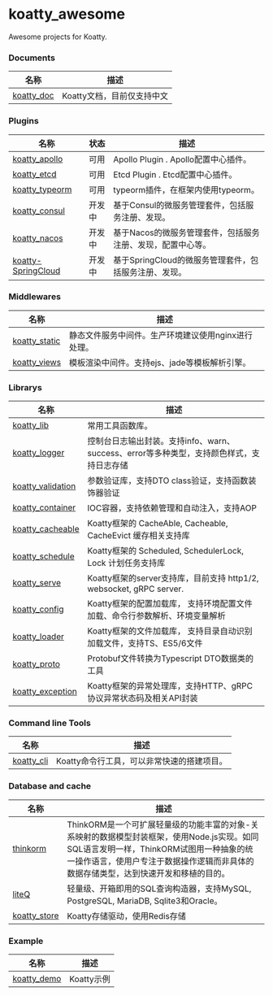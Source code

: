 # koatty_awesome
Awesome projects for Koatty.

### Documents
名称  | 描述
------------- | ------------- 
[koatty_doc](https://github.com/Koatty/koatty_doc) | Koatty文档，目前仅支持中文

### Plugins

名称 | 状态 | 描述
------------- | ------------- | ------------- 
[koatty_apollo](https://github.com/Koatty/think_apollo)  | 可用 |  Apollo Plugin . Apollo配置中心插件。
[koatty_etcd](https://github.com/Koatty/koatty_etcd)  | 可用 |  Etcd Plugin . Etcd配置中心插件。
[koatty_typeorm](https://github.com/Koatty/koatty_typeorm)  | 可用 |  typeorm插件，在框架内使用typeorm。
[koatty_consul](https://github.com/Koatty/koatty-cloud-consul) | 开发中 |  基于Consul的微服务管理套件，包括服务注册、发现。
[koatty_nacos](https://github.com/Koatty/koatty-cloud-nacos) | 开发中 |  基于Nacos的微服务管理套件，包括服务注册、发现，配置中心等。
[koatty-SpringCloud](https://github.com/Koatty/koatty-SpringCloud) | 开发中 |  基于SpringCloud的微服务管理套件，包括服务注册、发现。

### Middlewares

名称 | 描述
------------- | ------------- 
[koatty_static](https://github.com/koatty/koatty_static)  |  静态文件服务中间件。生产环境建议使用nginx进行处理。
[koatty_views](https://github.com/koatty/koatty_views)  |  模板渲染中间件。支持ejs、jade等模板解析引擎。


### Librarys

名称  | 描述
------------- | -------------
[koatty_lib](https://github.com/Koatty/koatty_lib)  | 常用工具函数库。
[koatty_logger](https://github.com/Koatty/koatty_logger)  | 控制台日志输出封装。支持info、warn、success、error等多种类型，支持颜色样式，支持日志存储
[koatty_validation](https://github.com/Koatty/koatty_validation)  | 参数验证库，支持DTO class验证，支持函数装饰器验证
[koatty_container](https://github.com/Koatty/think_container) | IOC容器，支持依赖管理和自动注入，支持AOP
[koatty_cacheable](https://github.com/Koatty/koatty_cacheable) | Koatty框架的 CacheAble, Cacheable, CacheEvict 缓存相关支持库
[koatty_schedule](https://github.com/Koatty/koatty_schedule) | Koatty框架的 Scheduled, SchedulerLock, Lock 计划任务支持库
[koatty_serve](https://github.com/Koatty/koatty_serve) | Koatty框架的server支持库，目前支持 http1/2, websocket, gRPC server.
[koatty_config](https://github.com/Koatty/koatty_config) | Koatty框架的配置加载库， 支持环境配置文件加载、命令行参数解析、环境变量解析
[koatty_loader](https://github.com/Koatty/koatty_loader) | Koatty框架的文件加载库， 支持目录自动识别加载文件，支持TS、ES5/6文件
[koatty_proto](https://github.com/Koatty/koatty_proto) | Protobuf文件转换为Typescript DTO数据类的工具
[koatty_exception](https://github.com/Koatty/koatty_exception) | Koatty框架的异常处理库，支持HTTP、gRPC协议异常状态码及相关API封装

### Command line Tools

名称  | 描述
------------- | -------------
[koatty_cli](https://github.com/Koatty/koatty_cli)  | Koatty命令行工具，可以非常快速的搭建项目。


### Database and cache
名称  | 描述
------------- | -------------
[thinkorm](https://github.com/thinkkoa/thinkorm)  | ThinkORM是一个可扩展轻量级的功能丰富的对象-关系映射的数据模型封装框架，使用Node.js实现。如同SQL语言发明一样，ThinkORM试图用一种抽象的统一操作语言，使用户专注于数据操作逻辑而非具体的数据存储类型，达到快速开发和移植的目的。
[liteQ](https://github.com/thinkkoa/liteQ)  | 轻量级、开箱即用的SQL查询构造器，支持MySQL, PostgreSQL, MariaDB, Sqlite3和Oracle。
[koatty_store](https://github.com/Koatty/koatty_store)  | Koatty存储驱动，使用Redis存储

### Example

名称  | 描述
------------- | -------------
[koatty_demo](https://github.com/Koatty/koatty_demo) | Koatty示例


